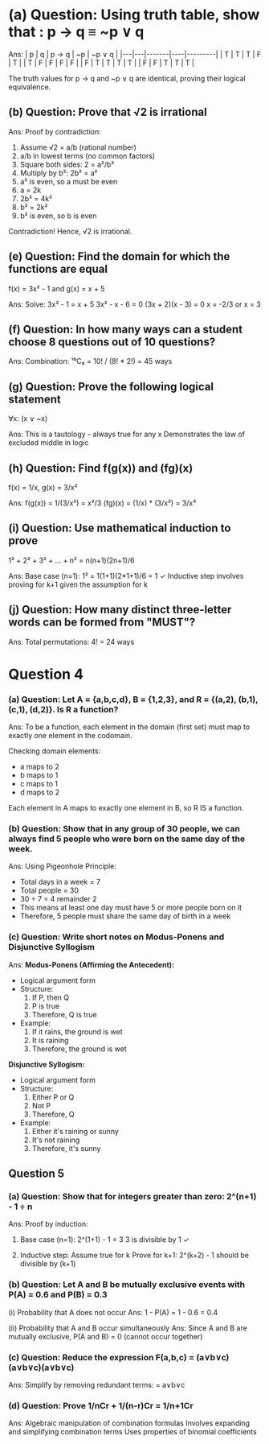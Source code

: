 # (a) Question: Using truth table, show that : p → q ≡ ~p ∨ q

Ans: 
| p | q | p → q | ~p | ~p ∨ q |
|---|---|-------|----|---------| 
| T | T | T     | F  | T       |
| T | F | F     | F  | F       |
| F | T | T     | T  | T       |
| F | F | T     | T  | T       |

The truth values for p → q and ~p ∨ q are identical, proving their logical equivalence.

## (b) Question: Prove that √2 is irrational

Ans: Proof by contradiction:
1. Assume √2 = a/b (rational number)
2. a/b in lowest terms (no common factors)
3. Square both sides: 2 = a²/b²
4. Multiply by b²: 2b² = a²
5. a² is even, so a must be even
6. a = 2k
7. 2b² = 4k²
8. b² = 2k²
9. b² is even, so b is even

Contradiction! Hence, √2 is irrational.

## (e) Question: Find the domain for which the functions are equal
f(x) = 3x² - 1 and g(x) = x + 5

Ans: 
Solve: 3x² - 1 = x + 5
3x² - x - 6 = 0
(3x + 2)(x - 3) = 0
x = -2/3 or x = 3

## (f) Question: In how many ways can a student choose 8 questions out of 10 questions?

Ans: 
Combination: ¹⁰C₈ = 10! / (8! * 2!) = 45 ways

## (g) Question: Prove the following logical statement
∀x: (x ∨ ~x)

Ans: 
This is a tautology - always true for any x
Demonstrates the law of excluded middle in logic

## (h) Question: Find f(g(x)) and (fg)(x)
f(x) = 1/x, g(x) = 3/x²

Ans:
f(g(x)) = 1/(3/x²) = x²/3
(fg)(x) = (1/x) * (3/x²) = 3/x³

## (i) Question: Use mathematical induction to prove
1² + 2² + 3² + ... + n² = n(n+1)(2n+1)/6

Ans: 
Base case (n=1): 1² = 1(1+1)(2*1+1)/6 = 1 ✓
Inductive step involves proving for k+1 given the assumption for k

## (j) Question: How many distinct three-letter words can be formed from "MUST"?

Ans: 
Total permutations: 4! = 24 ways


# Question 4

### (a) Question: Let A = {a,b,c,d}, B = {1,2,3}, and R = {(a,2), (b,1), (c,1), (d,2)}. Is R a function?

Ans:
To be a function, each element in the domain (first set) must map to exactly one element in the codomain.

Checking domain elements:
- a maps to 2
- b maps to 1
- c maps to 1
- d maps to 2

Each element in A maps to exactly one element in B, so R IS a function.

### (b) Question: Show that in any group of 30 people, we can always find 5 people who were born on the same day of the week.

Ans:
Using Pigeonhole Principle:
- Total days in a week = 7
- Total people = 30
- 30 ÷ 7 = 4 remainder 2
- This means at least one day must have 5 or more people born on it
- Therefore, 5 people must share the same day of birth in a week

### (c) Question: Write short notes on Modus-Ponens and Disjunctive Syllogism

Ans:
**Modus-Ponens (Affirming the Antecedent):**
- Logical argument form
- Structure: 
  1. If P, then Q
  2. P is true
  3. Therefore, Q is true
- Example: 
  1. If it rains, the ground is wet
  2. It is raining
  3. Therefore, the ground is wet

**Disjunctive Syllogism:**
- Logical argument form
- Structure:
  1. Either P or Q
  2. Not P
  3. Therefore, Q
- Example:
  1. Either it's raining or sunny
  2. It's not raining
  3. Therefore, it's sunny

## Question 5

### (a) Question: Show that for integers greater than zero: 2^(n+1) - 1 ÷ n

Ans:
Proof by induction:
1. Base case (n=1):
   2^(1+1) - 1 = 3 
   3 is divisible by 1 ✓

2. Inductive step:
   Assume true for k
   Prove for k+1:
   2^(k+2) - 1 should be divisible by (k+1)

### (b) Question: Let A and B be mutually exclusive events with P(A) = 0.6 and P(B) = 0.3

(i) Probability that A does not occur
Ans: 1 - P(A) = 1 - 0.6 = 0.4

(ii) Probability that A and B occur simultaneously
Ans: Since A and B are mutually exclusive, 
P(A and B) = 0 (cannot occur together)

### (c) Question: Reduce the expression F(a,b,c) = (a∨b∨c)(a∨b∨c)(a∨b∨c)

Ans:
Simplify by removing redundant terms:
= a∨b∨c

### (d) Question: Prove 1/nCr + 1/(n-r)Cr = 1/n+1Cr

Ans:
Algebraic manipulation of combination formulas
Involves expanding and simplifying combination terms
Uses properties of binomial coefficients

